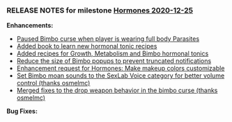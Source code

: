 ### RELEASE NOTES for milestone [Hormones 2020-12-25](https://github.com/SkyrimLL/SkLLmods/milestone/75?closed=1) 
**Enhancements:** 
- [Paused Bimbo curse when player is wearing full body Parasites](https://github.com/SkyrimLL/SkLLmods/issues/943)
- [Added book to learn new hormonal tonic recipes](https://github.com/SkyrimLL/SkLLmods/issues/940)
- [Added recipes for Growth, Metabolism and Bimbo hormonal tonics](https://github.com/SkyrimLL/SkLLmods/issues/939)
- [Reduce the size of Bimbo popups to prevent truncated notifications](https://github.com/SkyrimLL/SkLLmods/issues/918)
- [Enhancement request for Hormones: Make makeup colors customizable](https://github.com/SkyrimLL/SkLLmods/issues/917)
- [Set Bimbo moan sounds to the SexLab Voice category for better volume control (thanks osmelmc)](https://github.com/SkyrimLL/SkLLmods/issues/910)
- [Merged fixes to the drop weapon behavior in the bimbo curse (thanks osmelmc)](https://github.com/SkyrimLL/SkLLmods/issues/909)

**Bug Fixes:** 

